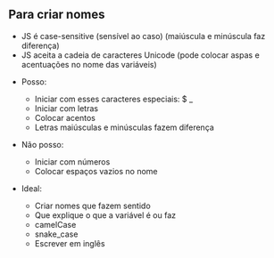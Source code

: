 ## Para criar nomes

* JS é case-sensitive (sensível ao caso) (maiúscula e minúscula faz diferença)
* JS aceita a cadeia de caracteres Unicode (pode colocar aspas e acentuações no nome das variáveis)

- Posso:
    * Iniciar com esses caracteres especiais: $ _
    * Iniciar com letras
    * Colocar acentos
    * Letras maiúsculas e minúsculas fazem diferença

- Não posso:
    * Iniciar com números
    * Colocar espaços vazios no nome

- Ideal:
    * Criar nomes que fazem sentido
    * Que explique o que a variável é ou faz
    * camelCase
    * snake_case
    * Escrever em inglês